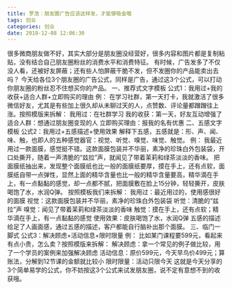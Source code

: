 ```yaml
---
title: 罗浩：朋友圈广告应该这样发，才能够吸金哦
tags: 创业
categories: 创业
date: 2018-12-08 12:06:30
---
```


很多微商朋友做不好，其实大部分是朋友圈没经营好，很多内容和图片都是复制粘贴，没有结合自己朋友圈粉丝的消费水平和消费特征。
有时候，广告发多了不仅没人看，还被好友屏蔽；还有些人怕屏蔽干脆不发，但不发圈你的产品能卖出去吗？
今天给各位3个朋友圈的广告公式，同样是广告，通过这3个公式，可以打动你朋友圈的粉丝忍不住想买你的产品。
一、推荐式文字模板
公式1：我用过+我的收获+适合人群+立即购买的理由
例：
在学习社群，第一天打卡，我就激活了很多微信好友，尤其是有些加上很久却从未聊过天的人，点赞数、评论量都蹭蹭往上涨。按照模版来拆解：
我用过：在社群学习
我的收获：第一天，好友互动增强了
适合人群：想通过朋友圈变现的人
立即购买理由：报我的名有优惠
二、五感文字模板
公式2：我用过+五感描述+使用效果
解释下五感，五感就是：形、声、闻、味、触，也即人的五种感觉器官：视觉、听觉、嗅觉、味觉、触觉。
例：
我最近用过一款面膜，感觉挺不错。这款面膜包装并不华丽，素净的珍珠白外包装袋，开口处撕开，随着一声清脆的“兹拉”声，就闻见了带着茉莉和绿茶淡淡的香味。
把面膜纸抽出来，发现整个面膜纸也比一般的面膜纸要厚，摸在手上，还有点软，面膜纸自带一点弹性，显然上面的精华含量也比一般的精华含量要高，精华滴在手上，有一点黏黏的感觉，却一点都不腻，把面膜敷在脸上15分钟，轻轻撕开，皮肤喝饱了水，水润Q弹。
按照模板我们来拆解：
我用过：最近用过的，使用感很好的面膜
视觉：这款面膜包装并不华丽，素净的珍珠白外包装袋
听觉：清脆的“兹拉”声
嗅觉：闻见了带着茉莉和绿茶淡淡的香味
触觉：摸在手上，还有点软；精华滴在手上，有一点黏黏的感觉
使用效果：皮肤喝饱了水，水润Q弹
五感的描述给足了人画面感，通过五感的描述，客户都能自行脑补出那个面膜。
三、临门一脚式
公式3：解决顾虑+活动信息+限时限量
例：
比如某门课程要599元，看起来有点小贵，怎么卖？按照模版来拆解：
解决顾虑：拿一个常见的例子做比较，用了一个学员的案例来加强解决顾虑
活动信息：原价599元，今天早鸟价499元；算账法，分解到12节课的金额就比较小
限时限量：活动只限今天
这就是今天分享的3个简单易学的公式，你不妨按这3个公式来试发朋友圈，说不定有意想不到的收获哦。